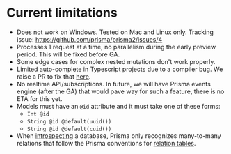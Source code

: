 # Current limitations

- Does not work on Windows. Tested on Mac and Linux only. Tracking issue: https://github.com/prisma/prisma2/issues/4
- Processes 1 request at a time, no parallelism during the early preview period. This will be fixed before GA. 
- Some edge cases for complex nested mutations don't work properly. 
- Limited auto-complete in Typescript projects due to a compiler bug. We raise a PR to fix that [here](https://github.com/microsoft/TypeScript/pull/32100). 
- No realtime API/subscriptions. In future, we will have Prisma events engine (after the GA) that would pave way for such a feature, there is no ETA for this yet. 
- Models must have an `@id` attribute and it must take one of these forms:
    - `Int @id`
    - `String @id @default(uuid())`
    - `String @id @default(cuid())`
- When [introspecting](./introspection.md) a database, Prisma only recognizes many-to-many relations that follow the Prisma conventions for [relation tables](https://github.com/prisma/prisma2/blob/master/docs/relations.md#mn).
